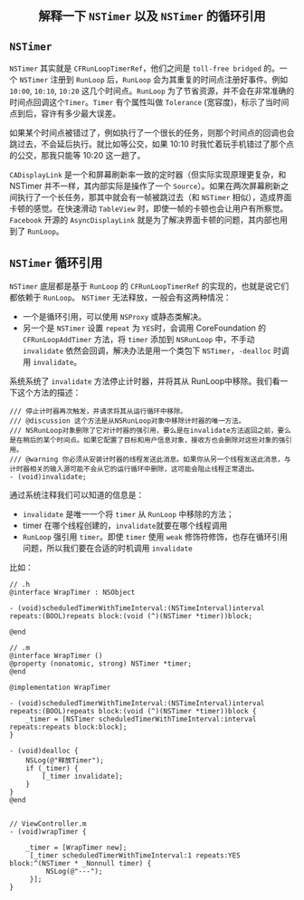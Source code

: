 ## <center> 解释一下 `NSTimer` 以及 `NSTimer` 的循环引用

## `NSTimer`
`NSTimer` 其实就是 `CFRunLoopTimerRef`，他们之间是 `toll-free bridged` 的。一个 `NSTimer` 注册到 `RunLoop` 后，`RunLoop` 会为其重复的时间点注册好事件。例如 `10:00`, `10:10`, `10:20` 这几个时间点。`RunLoop` 为了节省资源，并不会在非常准确的时间点回调这个`Timer`。`Timer` 有个属性叫做 `Tolerance` (宽容度)，标示了当时间点到后，容许有多少最大误差。

如果某个时间点被错过了，例如执行了一个很长的任务，则那个时间点的回调也会跳过去，不会延后执行。就比如等公交，如果 10:10 时我忙着玩手机错过了那个点的公交，那我只能等 10:20 这一趟了。

`CADisplayLink` 是一个和屏幕刷新率一致的定时器（但实际实现原理更复杂，和 NSTimer 并不一样，其内部实际是操作了一个 `Source`）。如果在两次屏幕刷新之间执行了一个长任务，那其中就会有一帧被跳过去（和 `NSTimer` 相似），造成界面卡顿的感觉。在快速滑动 `TableView` 时，即使一帧的卡顿也会让用户有所察觉。`Facebook` 开源的 `AsyncDisplayLink` 就是为了解决界面卡顿的问题，其内部也用到了 `RunLoop`。


## `NSTimer` 循环引用

`NSTimer` 底层都是基于 `RunLoop` 的 `CFRunLoopTimerRef` 的实现的，也就是说它们都依赖于 `RunLoop`。
`NSTimer` 无法释放，一般会有这两种情况：
- 一个是循环引用，可以使用 `NSProxy` 或静态类解决。
- 另一个是 `NSTimer` 设置 `repeat` 为 `YES`时，会调用 CoreFoundation 的 `CFRunLoopAddTimer` 方法，将 `timer` 添加到 `NSRunLoop` 中，不手动 `invalidate` 依然会回调，解决办法是用一个类包下 `NSTimer`，`-dealloc` 时调用 `invalidate`。

系统系统了 `invalidate` 方法停止计时器，并将其从 RunLoop中移除。我们看一下这个方法的描述：
```
/// 停止计时器再次触发，并请求将其从运行循环中移除。
/// @discussion 这个方法是从NSRunLoop对象中移除计时器的唯一方法。
/// NSRunLoop对象删除了它对计时器的强引用，要么是在invalidate方法返回之前，要么是在稍后的某个时间点。如果它配置了目标和用户信息对象，接收方也会删除对这些对象的强引用。
/// @warning 你必须从安装计时器的线程发送此消息。如果你从另一个线程发送此消息，与计时器相关的输入源可能不会从它的运行循环中删除，这可能会阻止线程正常退出。
- (void)invalidate;
```

通过系统注释我们可以知道的信息是：
* `invalidate` 是唯一一个将 `timer` 从 `RunLoop` 中移除的方法；
* timer 在哪个线程创建的，`invalidate`就要在哪个线程调用
* `RunLoop` 强引用 `timer`。即使 `timer` 使用 `weak` 修饰符修饰，也存在循环引用问题，所以我们要在合适的时机调用 `invalidate` 

比如：
```
// .h
@interface WrapTimer : NSObject

- (void)scheduledTimerWithTimeInterval:(NSTimeInterval)interval repeats:(BOOL)repeats block:(void (^)(NSTimer *timer))block;

@end

// .m
@interface WrapTimer ()
@property (nonatomic, strong) NSTimer *timer;
@end

@implementation WrapTimer

- (void)scheduledTimerWithTimeInterval:(NSTimeInterval)interval repeats:(BOOL)repeats block:(void (^)(NSTimer *timer))block {
    _timer = [NSTimer scheduledTimerWithTimeInterval:interval repeats:repeats block:block];
}

- (void)dealloc {
    NSLog(@"释放Timer");
    if (_timer) {
        [_timer invalidate];
    }
}
@end


// ViewController.m
- (void)wrapTimer {
    
    _timer = [WrapTimer new];
     [_timer scheduledTimerWithTimeInterval:1 repeats:YES block:^(NSTimer * _Nonnull timer) {
         NSLog(@"---");
     }];
}
```

